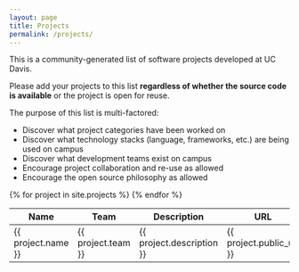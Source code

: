 ```yaml
---
layout: page
title: Projects
permalink: /projects/
---
```


This is a community-generated list of software projects developed at UC Davis.

Please add your projects to this list **regardless of whether the source code is available** or
the project is open for reuse.

The purpose of this list is multi-factored:

* Discover what project categories have been worked on
* Discover what technology stacks (language, frameworks, etc.) are being used on campus
* Discover what development teams exist on campus
* Encourage project collaboration and re-use as allowed
* Encourage the open source philosophy as allowed

<table class="table-fill">
	<thead>
		<th>
			Name
		</th>
		<th>
			Team
		</th>
		<th>
			Description
		</th>
		<th>
			URL
		</th>
		<th>
			Source
		</th>
		<th>
			Contact
		</th>
	</thead>
	<tbody class="table-hover">
		{% for project in site.projects %}
			<tr>
				<td>{{ project.name }}</td>
				<td>{{ project.team }}</td>
				<td>{{ project.description }}</td>
				<td>{{ project.public_url }}</td>
				<td>{{ project.repo_url }}</td>
				<td>{{ project.contact }}</td>
			</tr>
		{% endfor %}
	</tbody>
</table>
